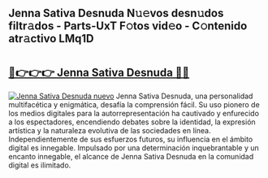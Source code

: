 ## Jenna Sativa Desnuda N𝚞𝚎vos desn𝚞dos filtr𝚊dos - Parts-UxT F𝚘tos vid𝚎o - C𝚘ntenido atr𝚊ctivo LMq1D

# <h2><a href="http://mbbxsgm.tromn.icu/?c=Jenna+Sativa+Desnuda">🔗👉👉👉 Jenna Sativa Desnuda 🔗🔗</a></h2>

[![Jenna Sativa Desnuda nuevo](https://i.imgur.com/pEAQMta.gif)](http://mbbxsgm.tromn.icu/?c=Jenna+Sativa+Desnuda)
Jenna Sativa Desnuda, una personalidad multifacética y enigmática, desafía la comprensión fácil. Su uso pionero de los medios digitales para la autorrepresentación ha cautivado y enfurecido a los espectadores, encendiendo debates sobre la identidad, la expresión artística y la naturaleza evolutiva de las sociedades en línea. Independientemente de sus esfuerzos futuros, su influencia en el ámbito digital es innegable. Impulsado por una determinación inquebrantable y un encanto innegable, el alcance de Jenna Sativa Desnuda en la comunidad digital es ilimitado.

